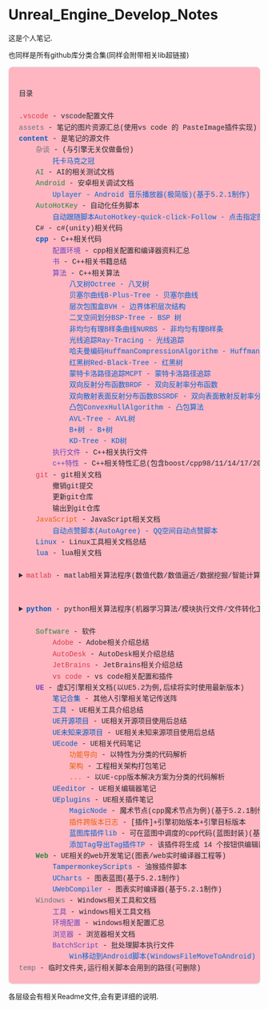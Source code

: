 # Unreal_Engine_Develop_Notes

这是个人笔记.

也同样是所有github库分类合集(同样会附带相关lib超链接)

<div style="
  font-family: 'SFMono-Regular', Consolas, 'Liberation Mono', Menlo, monospace;
  white-space: pre;
  background:rgb(255, 182, 193);
  padding: 20px;
  border-radius: 8px;
  border: 1px solid #e1e4e8;
  box-shadow: 0 1px 3px rgba(0,0,0,0.05);
  line-height: 1.6;
  color: #24292e;
  overflow-x: auto;
">
目录<br>
<span style="color: #6a737d; font-weight: 600;">.</span><span style="color: #d73a49;">vscode</span> - vscode配置文件
<span style="color: #6a737d;">assets</span> - 笔记的图片资源汇总(使用vs code 的 PasteImage插件实现)
<span style="color: #005cc5; font-weight: 600;">content</span> - 是笔记的源文件
    <span style="color: #6a737d;">杂谈</span> - (与引擎无关仅做备份)
        <a href="https://github.com/i12cu84/Crown_of_Tokamak" style="color: #0366d6; text-decoration: none; font-weight: 500;">托卡马克之冠</a>
    <span style="color: #22863a;">AI</span> - AI的相关测试文档
    <span style="color: #22863a;">Android</span> - 安卓相关调试文档
        <a href="https://github.com/i12cu84/UPlayer" style="color: #0366d6; text-decoration: none; font-weight: 500;">Uplayer - Android 音乐播放器(极简版)(基于5.2.1制作)</a>
    <span style="color: #22863a;">AutoHotKey</span> - 自动化任务脚本
        <a href="https://github.com/i12cu84/AutoHotkey-quick-click-Follow" style="color: #0366d6; text-decoration: none; font-weight: 500;">自动跟随脚本AutoHotkey-quick-click-Follow - 点击指定图片(github的"follow"为例:快速点击github中的Follow脚本)</a>
    C# - c#(unity)相关代码
    <span style="color: #005cc5; font-weight: 600;">cpp</span> - C++相关代码
        <span style="color: #6f42c1;">配置环境</span> - cpp相关配置和编译器资料汇总
        <span style="color: #6f42c1;">书</span> - C++相关书籍总结
        <span style="color: #6f42c1;">算法</span> - C++相关算法
            <a href="https://github.com/i12cu84/Octree-Cpp" style="color: #0366d6; text-decoration: none; font-weight: 500;">八叉树Octree - 八叉树</a>
            <a href="https://github.com/i12cu84/Bezier-Curve-Cpp" style="color: #0366d6; text-decoration: none; font-weight: 500;">贝塞尔曲线B-Plus-Tree - 贝塞尔曲线</a>
            <a href="https://github.com/i12cu84/BVH-Cpp" style="color: #0366d6; text-decoration: none; font-weight: 500;">层次包围盒BVH - 边界体积层次结构</a>
            <a href="https://github.com/i12cu84/BSP-Tree-Cpp" style="color: #0366d6; text-decoration: none; font-weight: 500;">二叉空间划分BSP-Tree - BSP 树</a>
            <a href="https://github.com/i12cu84/NURBS-Cpp" style="color: #0366d6; text-decoration: none; font-weight: 500;">非均匀有理B样条曲线NURBS - 非均匀有理B样条</a>
            <a href="https://github.com/i12cu84/Ray-Tracing-Cpp" style="color: #0366d6; text-decoration: none; font-weight: 500;">光线追踪Ray-Tracing - 光线追踪</a>
            <a href="https://github.com/i12cu84/Huffman-Compression-Algorithm-Cpp" style="color: #0366d6; text-decoration: none; font-weight: 500;">哈夫曼编码HuffmanCompressionAlgorithm - Huffman 压缩</a>
            <a href="https://github.com/i12cu84/Red-Black-Tree-Cpp" style="color: #0366d6; text-decoration: none; font-weight: 500;">红黑树Red-Black-Tree - 红黑树</a>
            <a href="https://github.com/i12cu84/MCPT-Cpp" style="color: #0366d6; text-decoration: none; font-weight: 500;">蒙特卡洛路径追踪MCPT - 蒙特卡洛路径追踪</a>
            <a href="https://github.com/i12cu84/BRDF-Cpp" style="color: #0366d6; text-decoration: none; font-weight: 500;">双向反射分布函数BRDF - 双向反射率分布函数</a>
            <a href="https://github.com/i12cu84/BSSRDF-Cpp" style="color: #0366d6; text-decoration: none; font-weight: 500;">双向散射表面反射分布函数BSSRDF - 双向表面散射反射率分布函数</a>
            <a href="https://github.com/i12cu84/Convex-hull-Algorithm-Cpp" style="color: #0366d6; text-decoration: none; font-weight: 500;">凸包ConvexHullAlgorithm - 凸包算法</a>
            <a href="https://github.com/i12cu84/AVL-Tree-Cpp" style="color: #0366d6; text-decoration: none; font-weight: 500;">AVL-Tree - AVL树</a>
            <a href="https://github.com/i12cu84/B-Plus-Tree-Cpp" style="color: #0366d6; text-decoration: none; font-weight: 500;">B+树 - B+树</a>
            <a href="https://github.com/i12cu84/KD-Tree-Cpp" style="color: #0366d6; text-decoration: none; font-weight: 500;">KD-Tree - KD树</a>
        <span style="color: #6f42c1;">执行文件</span> - C++相关执行文件
        <span style="color: #6f42c1;">c++特性</span> - C++相关特性汇总(包含boost/cpp98/11/14/17/20等)
    <span style="color: #d73a49;">git</span> - git相关文档
        撤销git提交
        更新git仓库
        输出到git仓库
    <span style="color: #e36209;">JavaScript</span> - JavaScript相关文档
        <a href="https://github.com/i12cu84/Automatically-Agree-To-Scripts" style="color: #0366d6; text-decoration: none; font-weight: 500;">自动点赞脚本(AutoAgree) - QQ空间自动点赞脚本</a>
    <span style="color: #005cc5;">Linux</span> - Linux工具相关文档总结
    <span style="color: #005cc5;">lua</span> - lua相关文档
    <details>
        <summary><span style="color: #d73a49;">matlab</span> - matlab相关算法程序(数值代数/数值逼近/数据挖掘/智能计算/最优化理论与算法/偏微分方程数值解法等算法)</summary>
            <a href="https://github.com/i12cu84/Numerical-Methods-for-PDE-Matlab" style="color: #0366d6; text-decoration: none; font-weight: 500;">偏微分方程数值解法(NumericalMethodsForPDEMatlab)
                PDE fun - 偏微分方程
                Finite difference method - 有限差分法
                Finite element difference method - 有限元差分法
                Calculus of differences - 差分算子法
                Two dimensional heat conduction equation - 二维热传导方程
                ADI - 交替方向隐式法
                Wave equation - 波动方程
                Diffusion-convection equation - 扩散-对流方程</a>
            <a href="https://github.com/i12cu84/Data-Mining-Algorithm-Matlab" style="color: #0366d6; text-decoration: none; font-weight: 500;">数据挖掘(DataMiningAlgorithm)
                Apriori - 先验算法
                K-means - K均值算法
                Hierarchical clustering - 层次聚类
                ID3 - ID3分类器
                Naive bayes classifier - 朴素贝叶斯分类器
                Support vector machine - 支持向量机
                Fuzzy C-means clustering algorithm - 模糊C均值聚类算法</a>
            <a href="https://github.com/i12cu84/Numerical-Approximation-Matlab" style="color: #0366d6; text-decoration: none; font-weight: 500;">数值逼近(NumericalApproximation)
                Lagrange's interpolation - 拉格朗日插值
                Newton interpolation - 牛顿插值
                Analogue function - 模拟函数
                Hermite interpolation function - 赫米尔特插值函数
                Spline interpolation - 样条插值
                Polynomial canonical orthogonal fit - 多项式规范正交你和
                Newton-cotes formula - 牛顿-科斯特公式
                Euler's method - 欧拉方法</a>
            <a href="https://github.com/i12cu84/Numerical-Algebra-Matlab" style="color: #0366d6; text-decoration: none; font-weight: 500;">数值代数
                Gaussian elimination method - 高斯消元法
                Column pivot elimination - 列主元消元法
                Chasing method - 追逐法
                Root-squaring method - 平方根法
                Jacobi iteration method - 雅可比迭代法
                Gaussian iteration method - 高斯迭代法
                JOR method - JOR方法
                SOR method - SOR方法
                Steepest descent method - 最速下降法
                Conjugate gradient methods - 共轭梯度法
                The steepest descent method and the rate of convergence - 最速下降法与收敛速度
                Newton iteration method - 牛顿迭代法
                Secant method - 割线法
                Iteration method -迭代法</a>
            <a href="https://github.com/i12cu84/Intelligent-Computing-Matlab" style="color: #0366d6; text-decoration: none; font-weight: 500;">智能计算(IntelligentComputing)
                BP neural network - BP神经网络
                Hopfield neural network - 霍普菲尔德神经网络
                Radial basis function - 径向基函数
                Genetic algorithm - 遗传算法
                Particle swarm optimization - 粒子群优化算法
                Ant colony algorithm - 蚁群算法</a>
            <a href="https://github.com/i12cu84/Optimization-Theory-and-Algorithms-Matlab" style="color: #0366d6; text-decoration: none; font-weight: 500;">最优化理论与算法(OptimizationTheoryAndAlgorithms)
                Linear programming - 线性规划
                Golden cut algorithm - 黄金分割
                Ternary quadratic interpolation method - 三元二次插值法
                Steepest descent method - 最速下降法
                Newton method - 牛顿法
                Conjugate gradient methods - 共轭梯度法
                Uadratic programming - 二次规划
                Rosen's gradient projection method - 罗森梯度投影法</a>
    </details>
    <details>
    <summary><span style="color: #005cc5; font-weight: 600;">python</span> - python相关算法程序(机器学习算法/模块执行文件/文件转化工具)</summary>
        <span style="color: #6f42c1;">环境配置</span> - python相关配置和编译器资料汇总
        <span style="color: #6f42c1;">机器学习算法</span> - python相关机器学习算法(机器学习/进化算法/强化学习/深度学习/算法模块/NLP/其他算法等)
            <a href="https://github.com/i12cu84/Machine-Learning-Algorithm" style="color: #0366d6; text-decoration: none; font-weight: 500;">机器学习算法(MachineLearningAlgorithm)
                Adaboost 集成算法
                DecisionTrees 决策树
                GradientBoosting 梯度提升
                LinearRegression 线性回归
                LogisticRegression 逻辑回归
                NeuralNetworks 神经网络
                RandomForests 随机森林
                SupportVectorMachines 支持向量机</a>
            <a href="https://github.com/i12cu84/Evolutionary-Algorithm" style="color: #0366d6; text-decoration: none; font-weight: 500;">进化算法(EvolutionaryAlgorithm)
                GeneticAlgorithm 遗传算法
                ParticleSwarmOptimization 粒子群优化</a>
            <a href="https://github.com/i12cu84/Other-Artificial-Intelligence-Algorithm" style="color: #0366d6; text-decoration: none; font-weight: 500;">其他人工智能算法(OtherAlgorithm)
                KNN(K-NearestNeighbors) K最近邻
                MarkovChains 马尔可夫链</a>
            <a href="https://github.com/i12cu84/Reinforcement-Learning-Algorithm" style="color: #0366d6; text-decoration: none; font-weight: 500;">强化学习算法(UnsupervisedLearningArithmeticAlgorithm)
                Deep Q-Network 深度Q网络
                Policy Gradient 策略梯度
                Q-Learning Q学习</a>
            <a href="https://github.com/i12cu84/Deep-Learning-Algorithm" style="color: #0366d6; text-decoration: none; font-weight: 500;">深度学习算法(DeepLearningAlgorithm)
                Autoencoders 自编码器
                Convolutional Neural Networks 卷积神经网络
                Gated Recurrent Unit 门控循环单元
                Long Short-Term Memory Networks 长短期记忆网络
                Recurrent Neural Networks 循环神经网络</a>
            <a href="https://github.com/i12cu84/Unsupervised-Learning-Arithmetic-Algorithm" style="color: #0366d6; text-decoration: none; font-weight: 500;">无监督学习算法(UnsupervisedLearningArithmeticAlgorithm)
                Autoencoders 自编码器
                Hierarchical Clustering 层次聚类
                K-Means Clustering K均值聚类
                Principal Component Analysis 主成分分析</a>
            <a href="https://github.com/i12cu84/Natural-Language-Processing-Algorithm" style="color: #0366d6; text-decoration: none; font-weight: 500;">自然语言处理算法(NaturalLanguageProcessingAlgorithm)
                ConvolutionalNeuralNetwork(CNN) 卷积神经网络
                LogisticRegression 逻辑回归
                LongShortTermMemory(LSTM) 长短时记忆网络
                NaiveBayes 朴素贝叶斯
                RecurrentNeuralNetwork(RNN) 循环神经网络
                SupportVectorMachine(SVN) 支持向量机</a>
        <span style="color: #6f42c1;">模块</span> - python模块笔记
        <span style="color: #6f42c1;">执行文件</span> - python相关执行文件
            <span style="color: #e36209;">存表以及查重</span>
                查找输出文件列表
                热更新文件信息
                文件查重
                移动包含指定字符串名字的文件
                移动表格中出现文件的路径
            <span style="color: #e36209;">单词</span>
                单词差集
                单词库下载
                单词去重
                单词提取
                单词转化指令
            <span style="color: #e36209;">工具</span> - 一些调度工具
                繁体简体互转
                更新所有lib库
                删除UE根目录缓存
                <a href="https://github.com/i12cu84/Collapsible-Video" style="color: #0366d6; text-decoration: none; font-weight: 500;">视频批量压缩(ffmpeg)/输出视频相关参数(ffmpeg)</a> - 使用 FFMPEG工具压缩视频
                <a href="https://github.com/i12cu84/NetEase-Cache-To-Mp3" style="color: #0366d6; text-decoration: none; font-weight: 500;">网易云音乐缓存转mp3</a> - 将网易缓存转换为 mp3
                英语汉语互转
            <span style="color: #e36209;">删除</span>
                删除非特定后缀文件
                删除根目录txt特殊字符
                删除空文件夹
                删除目录txt的指定内容
            <span style="color: #e36209;">算法</span>
                <a href="https://github.com/i12cu84/MSAA-Algorithm-Python" style="color: #0366d6; text-decoration: none; font-weight: 500;">抗锯齿MSAA</a> - MSAA 代码
                <a href="https://github.com/i12cu84/Mipmap-Algorithm-Python" style="color: #0366d6; text-decoration: none; font-weight: 500;">图片压缩Mipmap</a> - Mipmap 代码
                压缩mp3
            <span style="color: #e36209;">文本</span>
                字符串映射
                txt查找替换
                txt调整格式
                遍历根目录txt并合并
                <a href="https://github.com/i12cu84/Merge-Binary-File-Python" style="color: #0366d6; text-decoration: none; font-weight: 500;">合并二进制文件</a> - 用于合并"bin"文件的程序
                搜寻字符串在txt中出现次数
                整合路径下md文件
            <span style="color: #e36209;">文件</span>
                对比路径文件查重
                生成文件夹树
                提取文件夹单文件名
                文件名包含迁移
                文件名正则规范
                文件名加前后缀
                文件名凭据对换
                文件名正则去括号去重
                文件替换重命名
                文件同大小迁移
                文件重命名替换特定字符
            <span style="color: #e36209;">文件转换</span> - 不同格式文件转换工具
                <a href="https://github.com/i12cu84/Docx-To-Pdf" style="color: #0366d6; text-decoration: none; font-weight: 500;">docx转pdf</a> - docx转pdf
                <a href="https://github.com/i12cu84/Epub-to-Pdf" style="color: #0366d6; text-decoration: none; font-weight: 500;">epub转pdf</a> - epub转pdf
                <a href="https://github.com/i12cu84/Epub-To-Txt" style="color: #0366d6; text-decoration: none; font-weight: 500;">epub转txt</a> - epub转txt
                html转md
                jpeg转txt - ocr
                pdf分割png
                <a href="https://github.com/i12cu84/PDF-Cancel-Password" style="color: #0366d6; text-decoration: none; font-weight: 500;">pdf解除密码限制</a> - pdf解除密码
                pdf转pdf(page)
                <a href="https://github.com/i12cu84/Pdf-to-Txt-By-EasyOCR" style="color: #0366d6; text-decoration: none; font-weight: 500;">pdf转txt</a> - pdf转txt(EasyOcr方式)
                <a href="https://github.com/i12cu84/PDF-to-TXT-And-Merge" style="color: #0366d6; text-decoration: none; font-weight: 500;">pdf转txt</a> - pdf转txt并合并(pdf转txt、合并txt) (PyPDF2方式)
                <a href="https://github.com/i12cu84/Picture_Seed" style="color: #0366d6; text-decoration: none; font-weight: 500;">图种</a> - 图片种子(将数据嵌入到图像中,保存图像并更改后缀以获取隐藏数据)
            <a href="https://github.com/i12cu84/Compressed_package_Operation_by_Python" style="color: #0366d6; text-decoration: none; font-weight: 500;">压缩包转换增删改查加密解密(Compressed package operation script) - 压缩包转换/增删改查/加密解密
                7Z
                    7Z 加密
                    7Z 异常检测
                    7Z 解密
                    7Z 转RAR
                RAR
                    RAR 文件存在检测
                    RAR 加密
                    RAR 异常检测
                    RAR 解压缩包中的文件
                    RAR 删除指定文件和文件夹
                    RAR 二次压缩检测
                ZIP
                    ZIP 加密
                    ZIP 解密
                    ZJP 转RAR</a>
        <a href="https://github.com/i12cu84/Financial-Credit-Analysis-Graduation-Project-Python" style="color: #0366d6; text-decoration: none; font-weight: 500;">MathematicalModeling</a> - 数学建模相关 毕业设计(源于数学建模2020年深圳杯C题) <a href="https://github.com/i12cu84/Mathematical-Modeling-Python" style="color: #0366d6; text-decoration: none; font-weight: 500;">旧款(可忽略)</a>
    </details>
    <span style="color: #22863a;">Software</span> - 软件
        <span style="color: #d73a49;">Adobe</span> - Adobe相关介绍总结
        <span style="color: #d73a49;">AutoDesk</span> - AutoDesk相关介绍总结
        <span style="color: #d73a49;">JetBrains</span> - JetBrains相关介绍总结
        <span style="color: #d73a49;">vs code</span> - vs code相关配置和插件
    <span style="color: #6f42c1; font-weight: 600;">UE</span> - 虚幻引擎相关文档(以UE5.2为例,后续将实时使用最新版本)
        <span style="color: #005cc5;">笔记合集</span> - 其他人引擎相关笔记传送阵
        <span style="color: #005cc5;">工具</span> - UE相关工具介绍总结
        <span style="color: #005cc5;">UE开源项目</span> - UE相关开源项目使用后总结
        <span style="color: #005cc5;">UE未知来源项目</span> - UE相关未知来源项目使用后总结
        <span style="color: #005cc5;">UEcode</span> - UE相关代码笔记
            <span style="color: #e36209;">功能导向</span> - 以特性为分类的代码解析
            <span style="color: #e36209;">架构</span> - 工程相关架构打包笔记
            <span style="color: #e36209;">...</span> - 以UE-cpp版本解决方案为分类的代码解析
        <span style="color: #005cc5;">UEeditor</span> - UE相关编辑器笔记
        <span style="color: #005cc5;">UEplugins</span> - UE相关插件笔记
            <a href="https://github.com/i12cu84/MagicNodeTask" style="color: #0366d6; text-decoration: none; font-weight: 500;">MagicNode</a> - 魔术节点(cpp魔术节点为例)(基于5.2.1制作)
            <span style="color: #e36209;">插件跨版本日志</span> - [插件]+引擎初始版本+引擎目标版本
            <a href="https://github.com/i12cu84/Blueprint-Function-Libraries-from-mine" style="color: #0366d6; text-decoration: none; font-weight: 500;">蓝图库插件lib</a> - 可在蓝图中调度的cpp代码(蓝图封装)(基于5.2.1以及5.5.4制作)
            <a href="https://github.com/i12cu84/Add-Tag-plugins-for-Unreal-Engine-Cpp" style="color: #0366d6; text-decoration: none; font-weight: 500;">添加Tag导出Tag插件TP</a> - 该插件将生成 14 个按钮供编辑器使用(基于5.2.1制作)
    <span style="color: #22863a; font-weight: 600;">Web</span> - UE相关的web开发笔记(图表/web实时编译器工程等)
        <span style="color: #005cc5;">TampermonkeyScripts</span> - 油猴插件脚本
        <a href="https://github.com/i12cu84/UCharts" style="color: #0366d6; text-decoration: none; font-weight: 500;">UCharts</a> - 图表蓝图(基于5.2.1制作)
        <a href="https://github.com/i12cu84/UWebCompiler" style="color: #0366d6; text-decoration: none; font-weight: 500;">UWebCompiler</a> - 图表实时编译器(基于5.2.1制作)
    <span style="color: #6a737d;">Windows</span> - Windows相关工具和文档
        <span style="color: #6f42c1;">工具</span> - windows相关工具文档
        <span style="color: #6f42c1;">环境配置</span> - windows相关配置汇总
        <span style="color: #6f42c1;">浏览器</span> - 浏览器相关文档
        <span style="color: #6f42c1;">BatchScript</span> - 批处理脚本执行文件
            <a href="https://github.com/i12cu84/Windows-File-Move-To-Android_Batch_Script" style="color: #0366d6; text-decoration: none; font-weight: 500;">Win移动到Android脚本(WindowsFileMoveToAndroid)</a> - 将windows指定文件夹根目录下所有文件迁移到Android指定文件夹根目录
<span style="color: #6a737d;">temp</span> - 临时文件夹,运行相关脚本会用到的路径(可删除)
</div>

各层级会有相关Readme文件,会有更详细的说明.

